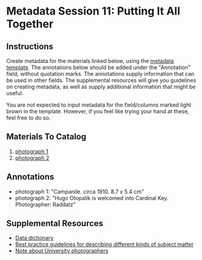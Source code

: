 Metadata Session 11: Putting It All Together
============================================

Instructions
------------

Create metadata for the materials linked below, using the [metadata template](universityPhotographsTemplate.xslx). The annotations below should be added under the "Annotation" field, without quotation marks. The annotations supply information that can be used in other fields. The supplemental resources will give you guidelines on creating metadata, as well as supply additional information that might be useful.

You are not expected to input metadata for the field/columns marked light brown in the template. However, if you feel like trying your hand at these, feel free to do so.

Materials To Catalog
--------------------

1. [photograph 1](04-08-J_CampusScenes_0332-05-002-3.jpg)
2. [photograph 2](24-03-A_OtopalikHugo_1775-004-001.jpg)

Annotations
-----------

- photograph 1: "Campanile. circa 1910.  8.7 x 5.4 cm"
- photograph 2: "Hugo Otopalik is welcomed into Cardinal Key. Photographer: Raddatz"

Supplemental Resources
----------------------

- [Data dictionary](https://github.com/isu-meta/ContentDM-Docs/blob/master/data%20dictionary/dataDictionary.pdf)
- [Best practice guidelines for describing different kinds of subject matter](bpgKindsOfContent.md)
- [Note about University photographers](noteAboutUniversityPhotographers.md)
